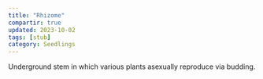 ```yaml
---
title: "Rhizome"
compartir: true
updated: 2023-10-02
tags: [stub]
category: Seedlings
---
```


Underground stem in which various plants asexually reproduce via budding.
